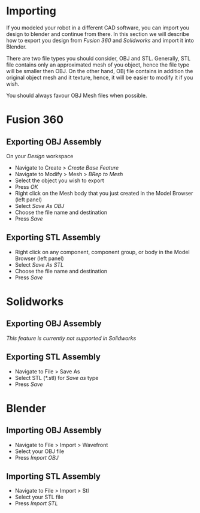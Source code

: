 # Importing

If you modeled your robot in a different CAD software, you can import you design to blender and continue from there.
In this section we will describe how to export you design from _Fusion 360_ and _Solidworks_ and import it into Blender.

There are two file types you should consider, OBJ and STL. Generally, STL file contains only an approximated mesh of you object, hence the file type will be smaller then OBJ. On the other hand, OBj file contains in addition the original object mesh and it texture, hence, it will be easier to modify it if you wish.  

You should always favour OBJ Mesh files when possible.

# Fusion 360

## Exporting OBJ Assembly

On your _Design_ workspace
- Navigate to Create > _Create Base Feature_
- Navigate to Modify > Mesh > _BRep to Mesh_
- Select the object you wish to export
- Press _OK_
- Right click on the Mesh body that you just created in the Model Browser (left panel)
- Select _Save As OBJ_
- Choose the file name and destination
- Press _Save_

## Exporting STL Assembly

- Right click on any component, component group, or body in the Model Browser (left panel)
- Select _Save As STL_
- Choose the file name and destination
- Press _Save_

# Solidworks

## Exporting OBJ Assembly

_This feature is currently not supported in Solidworks_

## Exporting STL Assembly

- Navigate to File > Save As
- Select STL (*.stl) for _Save as_ type
- Press _Save_

# Blender

## Importing OBJ Assembly

- Navigate to File > Import > Wavefront
- Select your OBJ file
- Press _Import OBJ_

## Importing STL Assembly

- Navigate to File > Import > Stl
- Select your STL file
- Press _Import STL_
